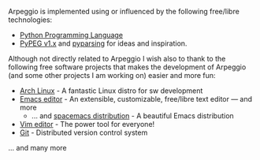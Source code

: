 Arpeggio is implemented using or influenced by the following free/libre
technologies:

- [Python Programming Language](http://www.python.org)
- [PyPEG v1.x](http://fdik.org/pyPEG/) and
  [pyparsing](http://pyparsing.wikispaces.com/) for ideas and inspiration.

Although not directly related to Arpeggio I wish also to thank to the following
free software projects that makes the development of Arpeggio (and some other
projects I am working on) easier and more fun:

- [Arch Linux](http://www.archlinux.org/) - A fantastic Linux distro for sw
  development
- [Emacs editor](https://www.gnu.org/software/emacs/) - An extensible,
  customizable, free/libre text editor — and more
  - ... and [spacemacs
    distribution](http://www.igordejanovic.net/2016/11/08/my-spacemacs-odyssey.html) -
    A beautiful Emacs distribution
- [Vim editor](http://www.vim.org/) - The power tool for everyone!
- [Git](http://git-scm.com/) - Distributed version control system

... and many more 
